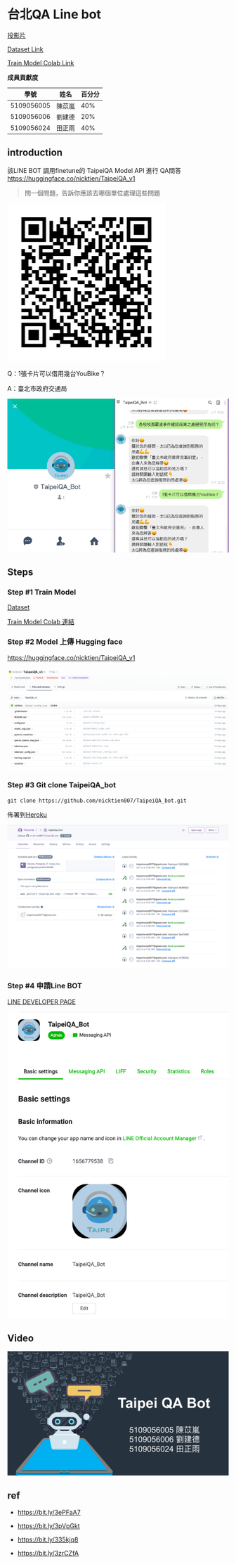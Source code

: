# 台北QA Line bot

[投影片](https://docs.google.com/presentation/d/1hdI8dChMhUInzIPMmNeYSKldH5WrfXYl1RhpqKZeyM8/edit?usp=sharing)

[Dataset Link](https://github.com/p208p2002/taipei-QA-BERT/blob/master/Taipei_QA_new.txt)

[Train Model Colab Link](https://colab.research.google.com/drive/1PvUlWD5Evs1VlNVLh0M2XEKNvSNvgRzS?usp=sharing)



**成員貢獻度**

| 學號       | 姓名   | 百分分 |
| ---------- | ------ | ------ |
| 5109056005 | 陳苡嵐 | 40%    |
| 5109056006 | 劉建德 | 20%    |
| 5109056024 | 田正雨 | 40%    |

## introduction

該LINE BOT 調用finetune的 TaipeiQA Model API 進行 QA問答
https://huggingface.co/nicktien/TaipeiQA_v1



> 問一個問題，告訴你應該去哪個單位處理這些問題

![img](https://raw.githubusercontent.com/nicktien007/Nick.IMG_01/main/img/75SK5bfffPDQvzbEg05h2iF0UixCHNfoCHzPDInSccjsSOzyzkLxHXDSXLKhnGgkImrkwnrzt_HJaEb19g7bw5d-aT8ovA3cURiBjNmzC_CmFKZjrs-zc6QFZspIlx2Ayn_Zz5NujorJ.png)

Q：1張卡片可以借用幾台YouBike？

A：臺北市政府交通局



![image-20220107010822392](https://raw.githubusercontent.com/nicktien007/Nick.IMG_01/main/img/image-20220107010822392.png)





## Steps

### Step #1 Train Model

[Dataset](https://github.com/p208p2002/taipei-QA-BERT/blob/master/Taipei_QA_new.txt)

[Train Model Colab 連結](https://colab.research.google.com/drive/1PvUlWD5Evs1VlNVLh0M2XEKNvSNvgRzS?usp=sharing)



### Step #2 Model 上傳 Hugging face

https://huggingface.co/nicktien/TaipeiQA_v1

![image-20220118220921338](https://raw.githubusercontent.com/nicktien007/Nick.IMG_01/main/img/image-20220118220921338.png)



### Step #3 Git clone TaipeiQA_bot

```shell
git clone https://github.com/nicktien007/TaipeiQA_bot.git
```



佈署到[Heroku](https://dashboard.heroku.com/apps/taipeiqa-bot)

![image-20220118220935791](https://raw.githubusercontent.com/nicktien007/Nick.IMG_01/main/img/image-20220118220935791.png)

### Step #4 申請Line BOT

[LINE DEVELOPER PAGE](https://developers.line.biz/en/)



![image-20220118221042448](https://raw.githubusercontent.com/nicktien007/Nick.IMG_01/main/img/image-20220118221042448.png)

## Video

[![](https://raw.githubusercontent.com/nicktien007/Nick.IMG_01/main/img/image-20220118215200605.png)](https://www.youtube.com/watch?v=Jq16t74LAwc "")

## ref

- https://bit.ly/3ePFaA7

- https://bit.ly/3pVpGkt
- https://bit.ly/335kjq8
- https://bit.ly/3zrCZfA
